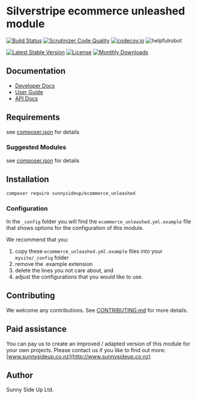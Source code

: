 # Silverstripe ecommerce unleashed module
[![Build Status](https://travis-ci.org/sunnysideup/silverstripe-ecommerce_unleashed.svg?branch=master)](https://travis-ci.org/sunnysideup/silverstripe-ecommerce_unleashed)
[![Scrutinizer Code Quality](https://scrutinizer-ci.com/g/sunnysideup/silverstripe-ecommerce_unleashed/badges/quality-score.png?b=master)](https://scrutinizer-ci.com/g/sunnysideup/silverstripe-ecommerce_unleashed/?branch=master)
[![codecov.io](https://codecov.io/github/sunnysideup/silverstripe-ecommerce_unleashed/coverage.svg?branch=master)](https://codecov.io/github/sunnysideup/silverstripe-ecommerce_unleashed?branch=master)
![helpfulrobot](https://helpfulrobot.io/sunnysideup/ecommerce_unleashed/badge)

[![Latest Stable Version](https://poser.pugx.org/sunnysideup/ecommerce_unleashed/version)](https://packagist.org/packages/sunnysideup/ecommerce_unleashed)
[![License](https://poser.pugx.org/sunnysideup/ecommerce_unleashed/license)](https://packagist.org/packages/sunnysideup/ecommerce_unleashed)
[![Monthly Downloads](https://poser.pugx.org/sunnysideup/ecommerce_unleashed/d/monthly)](https://packagist.org/packages/sunnysideup/ecommerce_unleashed)


## Documentation



 * [Developer Docs](docs/en/INDEX.md)
 * [User Guide](docs/en/userguide.md)
 * [API Docs](http://docs.ssmods.com/sunnysideup/ecommerce_unleashed/classes.xhtml)

## Requirements



see [composer.json](composer.json) for details

### Suggested Modules



see [composer.json](composer.json) for details


## Installation


```
composer require sunnysideup/ecommerce_unleashed
```

### Configuration



In the `_config` folder you will find the `ecommerce_unleashed.yml.example`
file that shows options for the configuration of this module.

We recommend that you:

  1. copy these `ecommerce_unleashed.yml.example` files into your
`mysite/_config` folder
  2. remove the .example extension
  3. delete the lines you not care about, and
  4. adjust the configurations that you would like to use.


## Contributing



We welcome any contributions. See [CONTRIBUTING.md](CONTRIBUTING.md) for more details.

## Paid assistance



You can pay us to create an improved / adapted version of this module for your own projects.  Please contact us if you like to find out more: [www.sunnysideup.co.nz](http://www.sunnysideup.co.nz)

## Author



Sunny Side Up Ltd.
